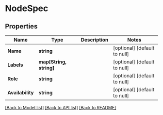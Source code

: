 # NodeSpec

## Properties
Name | Type | Description | Notes
------------ | ------------- | ------------- | -------------
**Name** | **string** |  | [optional] [default to null]
**Labels** | **map[String, string]** |  | [optional] [default to null]
**Role** | **string** |  | [optional] [default to null]
**Availability** | **string** |  | [optional] [default to null]

[[Back to Model list]](../README.md#documentation-for-models) [[Back to API list]](../README.md#documentation-for-api-endpoints) [[Back to README]](../README.md)


